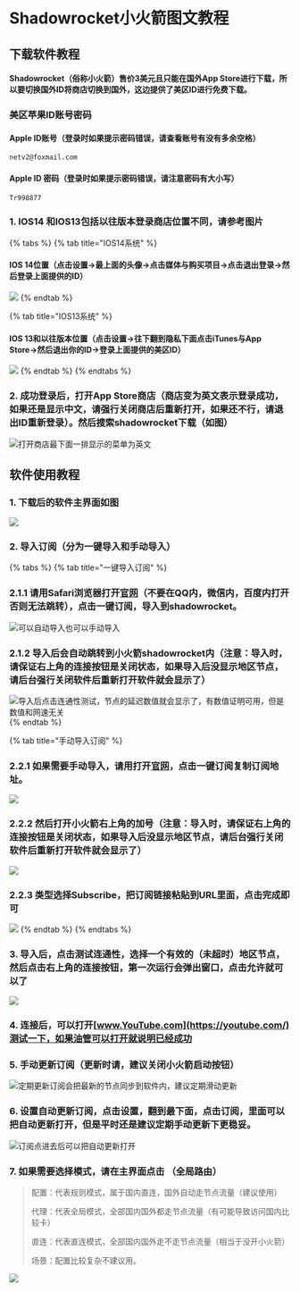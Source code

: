 # Shadowrocket小火箭图文教程

## 下载软件教程

#### Shadowrocket（俗称小火箭）售价3美元且只能在国外App Store进行下载，所以要切换国外ID将商店切换到国外，这边提供了美区ID进行免费下载。

### 美区苹果ID账号密码

#### Apple ID账号（登录时如果提示密码错误，请查看账号有没有多余空格）

```text
netv2@foxmail.com
```

#### Apple ID 密码（登录时如果提示密码错误，请注意密码有大小写）

```text
Tr998877
```

### 1. IOS14 和IOS13包括以往版本登录商店位置不同，请参考图片

{% tabs %}
{% tab title="IOS14系统" %}
#### **IOS 14**位置（点击设置→最上面的头像→点击媒体与购买项目→点击退出登录→然后登录上面提供的ID）

![](../.gitbook/assets/image%20%281%29.png)
{% endtab %}

{% tab title="IOS13系统" %}
#### IOS 13和以往版本位置（点击设置→往下翻到隐私下面点击iTunes与App Store→然后退出你的ID→登录上面提供的美区ID）

![](../.gitbook/assets/img_2504.png)
{% endtab %}
{% endtabs %}

### 2. 成功登录后，打开App Store商店（商店变为英文表示登录成功，如果还是显示中文，请强行关闭商店后重新打开，如果还不行，请退出ID重新登录）。然后搜索shadowrocket下载（如图）

![&#x6253;&#x5F00;&#x5546;&#x5E97;&#x6700;&#x4E0B;&#x9762;&#x4E00;&#x6392;&#x663E;&#x793A;&#x7684;&#x83DC;&#x5355;&#x4E3A;&#x82F1;&#x6587;](../.gitbook/assets/xnip2021-02-28_13-33-09.png)

## 软件使用教程

### 1. 下载后的软件主界面如图

![](../.gitbook/assets/img_0f27be3a6c35-1.jpeg)

### 2. 导入订阅（分为一键导入和手动导入）

{% tabs %}
{% tab title="一键导入订阅" %}
### 2.1.1 请用Safari浏览器打开[官网](https://dukufast.cyou/)（不要在QQ内，微信内，百度内打开否则无法跳转），点击一键订阅，导入到shadowrocket。

![&#x53EF;&#x4EE5;&#x81EA;&#x52A8;&#x5BFC;&#x5165;&#x4E5F;&#x53EF;&#x4EE5;&#x624B;&#x52A8;&#x5BFC;&#x5165;](../.gitbook/assets/img_39616078e7ce-1.jpeg)

### 2.1.2 导入后会自动跳转到小火箭shadowrocket内（注意：导入时，请保证右上角的连接按钮是关闭状态，如果导入后没显示地区节点，请后台强行关闭软件后重新打开软件就会显示了）

![&#x5BFC;&#x5165;&#x540E;&#x70B9;&#x51FB;&#x8FDE;&#x901A;&#x6027;&#x6D4B;&#x8BD5;&#xFF0C;&#x8282;&#x70B9;&#x7684;&#x5EF6;&#x8FDF;&#x6570;&#x503C;&#x5C31;&#x4F1A;&#x663E;&#x793A;&#x4E86;&#xFF0C;&#x6709;&#x6570;&#x503C;&#x8BC1;&#x660E;&#x53EF;&#x7528;&#xFF0C;&#x4F46;&#x662F;&#x6570;&#x503C;&#x548C;&#x7F51;&#x901F;&#x65E0;&#x5173;](../.gitbook/assets/img_50618923a041-1.jpeg)
{% endtab %}

{% tab title="手动导入订阅" %}
### 2.2.1 如果需要手动导入，请用打开[官网](https://dukufast.cyou/)，点击一键订阅复制订阅地址。

![](../.gitbook/assets/img_39616078e7ce-1.jpeg)

### 2.2.2 然后打开小火箭右上角的加号（注意：导入时，请保证右上角的连接按钮是关闭状态，如果导入后没显示地区节点，请后台强行关闭软件后重新打开软件就会显示了）

![](../.gitbook/assets/img_e4329d7d2a52-1.jpeg)

### 2.2.3 类型选择Subscribe，把订阅链接粘贴到URL里面，点击完成即可

![](../.gitbook/assets/img_c8c6a9f9cc87-1.jpeg)
{% endtab %}
{% endtabs %}

### 3. 导入后，点击测试连通性，选择一个有效的（未超时）地区节点，然后点击右上角的连接按钮，第一次运行会弹出窗口，点击允许就可以了

![](../.gitbook/assets/dmpr4x.jpg)

### 4. 连接后，可以打开[www.YouTube.com](https://youtube.com/)测试一下，如果油管可以打开就说明已经成功

### 5. 手动更新订阅（更新时请，建议关闭小火箭启动按钮）

![&#x5B9A;&#x671F;&#x66F4;&#x65B0;&#x8BA2;&#x9605;&#x4F1A;&#x628A;&#x6700;&#x65B0;&#x7684;&#x8282;&#x70B9;&#x540C;&#x6B65;&#x5230;&#x8F6F;&#x4EF6;&#x5185;&#xFF0C;&#x5EFA;&#x8BAE;&#x5B9A;&#x671F;&#x6ED1;&#x52A8;&#x66F4;&#x65B0;](../.gitbook/assets/dmf7ti.jpg)

### 6. 设置自动更新订阅，点击设置，翻到最下面，点击订阅，里面可以把自动更新打开，但是平时还是建议定期手动更新下更稳妥。

![&#x8BA2;&#x9605;&#x70B9;&#x8FDB;&#x53BB;&#x540E;&#x53EF;&#x4EE5;&#x628A;&#x81EA;&#x52A8;&#x66F4;&#x65B0;&#x6253;&#x5F00;](../.gitbook/assets/xnip2021-02-28_15-27-46.png)

### 7. 如果需要选择模式，请在主界面点击 （全局路由）

> 配置：代表规则模式，属于国内直连，国外自动走节点流量（建议使用）
>
> 代理：代表全局模式，全部国内国外都走节点流量（有可能导致访问国内比较卡）
>
> 直连：代表直连模式，全部国内国外走不走节点流量（相当于没开小火箭）
>
> 场景：配置比较复杂不建议用。

![](../.gitbook/assets/img_2515.png)

